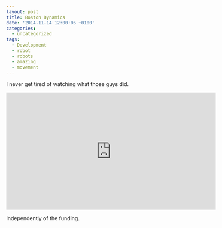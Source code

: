 ```yaml
---
layout: post
title: Boston Dynamics
date: '2014-11-14 12:00:06 +0100'
categories:
  - uncategorized
tags:
  - Development
  - robot
  - robots
  - amazing
  - movement
---
```


I never get tired of watching what those guys did.

<iframe width="560" height="315" src="https://www.youtube.com/embed/chPanW0QWhA" title="YouTube video player" frameborder="0" allow="accelerometer; autoplay; clipboard-write; encrypted-media; gyroscope; picture-in-picture; web-share" allowfullscreen="">
</iframe>

 Independently of the funding.
